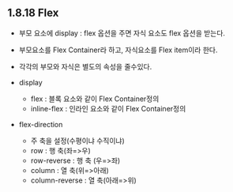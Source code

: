 ## 1.8.18 Flex
- 부모 요소에 display : flex 옵션을 주면 자식 요소도 flex 옵션을 받는다.
- 부모요소를 Flex Container라 하고, 자식요소를 Flex item이라 한다.
- 각각의 부모와 자식은 별도의 속성을 줄수있다.
- display
    - flex : 블록 요소와 같이 Flex Container정의
    - inline-flex : 인라인 요소와 같이 Flex Container정의
    
- flex-direction   
    - 주 축을 설정(수평이냐 수직이냐)
    - row : 행 축(좌=>우)
    - row-reverse : 행 축 (우=>좌)
    - column : 열 축(위=>아래)
    - column-reverse : 열 축(아래=>위)